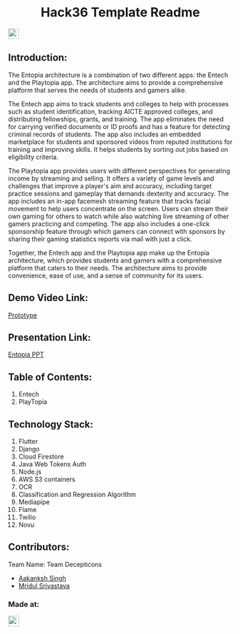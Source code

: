 <h1 align="center">Hack36 Template Readme</h1>
<p align="center">
</p>

<a href="https://hack36.com"> <img src="https://i.postimg.cc/RFFWF4vg/built-at-hack.jpg" height=24px> </a>


## Introduction:
 The Entopia architecture is a combination of two different apps: the Entech and the Playtopia app. The architecture aims to provide a comprehensive platform that serves the needs of students and gamers alike.
 
The Entech app aims to track students and colleges to help with processes such as student identification, tracking AICTE approved colleges, and distributing fellowships, grants, and training. The app eliminates the need for carrying verified documents or ID proofs and has a feature for detecting criminal records of students. The app also includes an embedded marketplace for students and sponsored videos from reputed institutions for training and improving skills. It helps students by sorting out jobs based on eligibility criteria.
 
The Playtopia app provides users with different perspectives for generating income by streaming and selling. It offers a variety of game levels and challenges that improve a player's aim and accuracy, including target practice sessions and gameplay that demands dexterity and accuracy. The app includes an in-app facemesh streaming feature that tracks facial movement to help users concentrate on the screen. Users can stream their own gaming for others to watch while also watching live streaming of other gamers practicing and competing. The app also includes a one-click sponsorship feature through which gamers can connect with sponsors by sharing their gaming statistics reports via mail with just a click.

Together, the Entech app and the Playtopia app make up the Entopia architecture, which provides students and gamers with a comprehensive platform that caters to their needs. The architecture aims to provide convenience, ease of use, and a sense of community for its users.
  
## Demo Video Link:
  <a href="https://www.youtube.com/watch?v=ct3Y--rJPOA">Prototype</a>
  
## Presentation Link:
  <a href="https://drive.google.com/file/d/1k2CLhcZ20dBaQTahofmwh7sJxtBONpwJ/view?usp=share_link"> Entopia PPT </a>
  
  
## Table of Contents:
  1) Entech
  2) PlayTopia
## Technology Stack:
  1) Flutter
  2) Django
  3) Cloud Firestore
  4) Java Web Tokens Auth
  5) Node.js
  6) AWS S3 containers
  7) OCR
  8) Classification and Regression Algorithm
  9) Mediapipe
  10) Flame
  11) Twilio
  12) Novu
  
## Contributors:

Team Name: Team Decepticons

* [Aakanksh Singh](https://github.com/aakankshsingh02)
* [Mridul Srivastava](https://github.com/mridul2620)



### Made at:
<a href="https://hack36.com"> <img src="https://i.postimg.cc/RFFWF4vg/built-at-hack.jpg" height=24px> </a>
